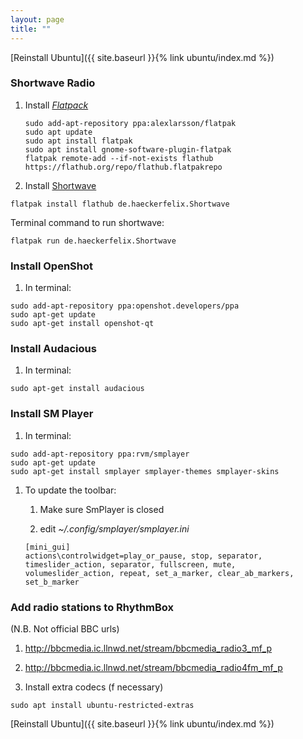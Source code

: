```yaml
---
layout: page
title: ""
---
```


[Reinstall Ubuntu]({{ site.baseurl }}{% link ubuntu/index.md %})

### Shortwave Radio

1. Install [*Flatpack*](https://flatpak.org/setup/Ubuntu/)
    ```console
    sudo add-apt-repository ppa:alexlarsson/flatpak
    sudo apt update
    sudo apt install flatpak
    sudo apt install gnome-software-plugin-flatpak
    flatpak remote-add --if-not-exists flathub https://flathub.org/repo/flathub.flatpakrepo
    ```
1. Install [Shortwave](http://ubuntuhandbook.org/index.php/2020/03/internet-radio-player-shortwave-1-0-released/)
```console
flatpak install flathub de.haeckerfelix.Shortwave
```
Terminal command to run shortwave:
```console
flatpak run de.haeckerfelix.Shortwave  
```

### Install OpenShot

1. In terminal:
  ```console
  sudo add-apt-repository ppa:openshot.developers/ppa
  sudo apt-get update
  sudo apt-get install openshot-qt
  ```

### Install Audacious

1. In terminal:
  ```console
  sudo apt-get install audacious
  ```

### Install SM Player

1. In terminal:
  ```console
  sudo add-apt-repository ppa:rvm/smplayer
  sudo apt-get update
  sudo apt-get install smplayer smplayer-themes smplayer-skins
  ```

1. To update the toolbar:

   1. Make sure SmPlayer is closed

   1. edit *~/.config/smplayer/smplayer.ini*
     ```console  
     [mini_gui]
     actions\controlwidget=play_or_pause, stop, separator, timeslider_action, separator, fullscreen, mute, volumeslider_action, repeat, set_a_marker, clear_ab_markers, set_b_marker
     ```

### Add radio stations to RhythmBox

 (N.B. Not official BBC urls)

 1. http://bbcmedia.ic.llnwd.net/stream/bbcmedia_radio3_mf_p

 1. http://bbcmedia.ic.llnwd.net/stream/bbcmedia_radio4fm_mf_p

 1. Install extra codecs (f necessary)
   ```console
   sudo apt install ubuntu-restricted-extras
   ```

[Reinstall Ubuntu]({{ site.baseurl }}{% link ubuntu/index.md %})
